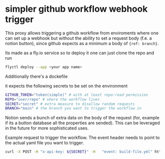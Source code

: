 # simpler github workflow webhook trigger
This proxy allows triggering a github workflow from enviroments where one can set up a webhook but without the ability to set a request body (f.e. a notion button), since github expects as a minimum a body of `{ref: branch}`.

Its made as a fly.io service so to deploy it one can just clone the repo and run
```bash
flyctl deploy --app <your app name>
```

Additionally there's a dockefile

it expects the following secrets to be set on the environment
```bash
GITHUB_TOKEN="token(simple)" # with at least repo:read permission
REPO="user/repo" # where the workflow lives
SECRET="secret" # extra measure to disallow random requests
BRANCH="main" # the branch you want to trigger the workflow in
```

Notion sends a bunch of extra data on the body of the request (for, example if its a button database all the properties are sended). This can be leveraged in the future for more sophisticated uses.

Example request to trigger the workflow. The event header needs to point to the actual yaml file you want to trigger.
```bash
curl -X POST -H "x-api-key: ${SECRET}" -H   "event: build-file.yml" https://notion-docs-trigger.fly.dev/trigger
```
